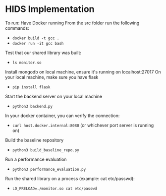 ﻿# HIDS Implementation

To run:
Have Docker running
From the src folder run the following commands:
- `docker build -t gcc .`
- `docker run -it gcc bash`

Test that our shared library was built:
- `ls monitor.so`

Install mongodb on local machine, ensure it's running on localhost:27017
On your local machine, make sure you have flask
- `pip install flask`

Start the backend server on your local machine
- `python3 backend.py`

In your docker container, you can verify the connection:
- `curl host.docker.internal:8080` (or whichever port server is running on)

Build the baseline repository
- `python3 build_baseline_repo.py`

Run a performance evaluation
- `python3 performance_evaluation.py`

Run the shared library on a process (example: cat etc/passwd):
- `LD_PRELOAD=./monitor.so cat etc/passwd`
